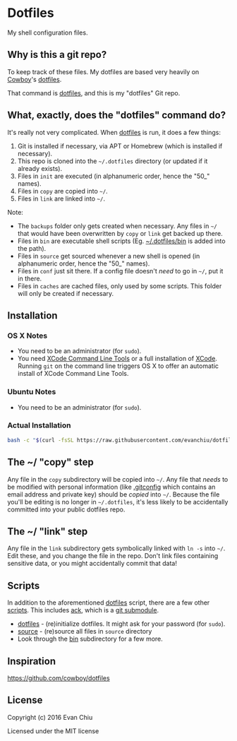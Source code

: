 # Dotfiles

My shell configuration files.

## Why is this a git repo?

To keep track of these files.  My dotfiles are based very heavily on [Cowboy](https://github.com/cowboy)'s [dotfiles](https://github.com/cowboy/dotfiles).

That command is [dotfiles][dotfiles], and this is my "dotfiles" Git repo.

[dotfiles]: bin/dotfiles
[bin]: https://github.com/evanchiu/dotfiles/tree/master/bin

## What, exactly, does the "dotfiles" command do?

It's really not very complicated. When [dotfiles][dotfiles] is run, it does a few things:

1. Git is installed if necessary, via APT or Homebrew (which is installed if necessary).
2. This repo is cloned into the `~/.dotfiles` directory (or updated if it already exists).
2. Files in `init` are executed (in alphanumeric order, hence the "50\_" names).
3. Files in `copy` are copied into `~/`.
4. Files in `link` are linked into `~/`.

Note:

* The `backups` folder only gets created when necessary. Any files in `~/` that would have been overwritten by `copy` or `link` get backed up there.
* Files in `bin` are executable shell scripts (Eg. [~/.dotfiles/bin][bin] is added into the path).
* Files in `source` get sourced whenever a new shell is opened (in alphanumeric order, hence the "50\_" names).
* Files in `conf` just sit there. If a config file doesn't _need_ to go in `~/`, put it in there.
* Files in `caches` are cached files, only used by some scripts. This folder will only be created if necessary.

## Installation
### OS X Notes

* You need to be an administrator (for `sudo`).
* You need [XCode Command Line Tools](https://developer.apple.com/downloads/index.action?=command%20line%20tools) or a full installation of [XCode](https://developer.apple.com/downloads/index.action?=xcode). Running `git` on the command line triggers OS X to offer an automatic install of XCode Command Line Tools.

### Ubuntu Notes

* You need to be an administrator (for `sudo`).

### Actual Installation

```sh
bash -c "$(curl -fsSL https://raw.githubusercontent.com/evanchiu/dotfiles/master/bin/dotfiles)" && source ~/.zshrc
```

## The ~/ "copy" step
Any file in the `copy` subdirectory will be copied into `~/`. Any file that _needs_ to be modified with personal information (like [.gitconfig](copy/.gitconfig) which contains an email address and private key) should be _copied_ into `~/`. Because the file you'll be editing is no longer in `~/.dotfiles`, it's less likely to be accidentally committed into your public dotfiles repo.

## The ~/ "link" step
Any file in the `link` subdirectory gets symbolically linked with `ln -s` into `~/`. Edit these, and you change the file in the repo. Don't link files containing sensitive data, or you might accidentally commit that data!

## Scripts
In addition to the aforementioned [dotfiles][dotfiles] script, there are a few other [scripts][bin]. This includes [ack](https://github.com/petdance/ack), which is a [git submodule](libs).

* [dotfiles][dotfiles] - (re)initialize dotfiles. It might ask for your password (for `sudo`).
* [source](source) - (re)source all files in `source` directory
* Look through the [bin][bin] subdirectory for a few more.

## Inspiration
<https://github.com/cowboy/dotfiles>

## License
Copyright (c) 2016 Evan Chiu

Licensed under the MIT license
